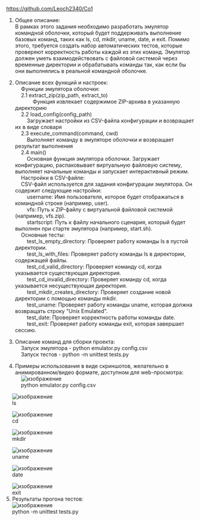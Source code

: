 https://github.com/Leoch2340/Co1

1. Общее описание:
&nbsp;&nbsp;&nbsp;&nbsp; <br/> В рамках этого задания необходимо разработать эмулятор командной оболочки, который будет поддерживать выполнение базовых команд, таких как ls, cd, mkdir, uname, date, и exit. Помимо этого, требуется создать набор автоматических тестов, которые проверяют корректность работы каждой из этих команд. Эмулятор должен уметь взаимодействовать с файловой системой через временные директории и обрабатывать команды так, как если бы они выполнялись в реальной командной оболочке.

2. Описание всех функций и настроек: <br/>
&nbsp;&nbsp;&nbsp;&nbsp;Функции эмулятора оболочки: <br/>
&nbsp;&nbsp;&nbsp;&nbsp;2.1 extract_zip(zip_path, extract_to)<br/>
&nbsp;&nbsp;&nbsp;&nbsp;&nbsp;&nbsp;&nbsp;&nbsp;&nbsp;&nbsp;&nbsp;&nbsp;Функция извлекает содержимое ZIP-архива в указанную директорию<br/>
&nbsp;&nbsp;&nbsp;&nbsp;2.2 load_config(config_path)<br/>
&nbsp;&nbsp;&nbsp;&nbsp;&nbsp;&nbsp;&nbsp;&nbsp;Загружает настройки из CSV-файла конфигурации и возвращает их в виде словаря<br/>
&nbsp;&nbsp;&nbsp;&nbsp;2.3 execute_command(command, cwd)<br/>
&nbsp;&nbsp;&nbsp;&nbsp;&nbsp;&nbsp;&nbsp;&nbsp;Выполняет команду в эмуляторе оболочки и возвращает результат выполнения<br/>
&nbsp;&nbsp;&nbsp;&nbsp;2.4 main()<br/>
&nbsp;&nbsp;&nbsp;&nbsp;&nbsp;&nbsp;&nbsp;&nbsp;Основная функция эмулятора оболочки. Загружает конфигурацию, распаковывает виртуальную файловую систему, выполняет начальные команды и запускает интерактивный режим.<br/>
&nbsp;&nbsp;&nbsp;&nbsp;Настройки в CSV-файле:<br/>
&nbsp;&nbsp;&nbsp;&nbsp;CSV-файл используется для задания конфигурации эмулятора. Он содержит следующие настройки:<br/>
&nbsp;&nbsp;&nbsp;&nbsp;&nbsp;&nbsp;&nbsp;&nbsp;username: Имя пользователя, которое будет отображаться в командной строке (например, user).<br/>
&nbsp;&nbsp;&nbsp;&nbsp;&nbsp;&nbsp;&nbsp;&nbsp;vfs: Путь к ZIP-файлу с виртуальной файловой системой (например, vfs.zip).<br/>
&nbsp;&nbsp;&nbsp;&nbsp;&nbsp;&nbsp;&nbsp;&nbsp;startscript: Путь к файлу начального сценария, который будет выполнен при старте эмулятора (например, start.sh).<br/>
&nbsp;&nbsp;&nbsp;&nbsp;Основные тесты:<br/>
&nbsp;&nbsp;&nbsp;&nbsp;&nbsp;&nbsp;&nbsp;&nbsp;test_ls_empty_directory: Проверяет работу команды ls в пустой директории.<br/>
&nbsp;&nbsp;&nbsp;&nbsp;&nbsp;&nbsp;&nbsp;&nbsp;test_ls_with_files: Проверяет работу команды ls в директории, содержащей файлы.<br/>
&nbsp;&nbsp;&nbsp;&nbsp;&nbsp;&nbsp;&nbsp;&nbsp;test_cd_valid_directory: Проверяет команду cd, когда указывается существующая директория.<br/>
&nbsp;&nbsp;&nbsp;&nbsp;&nbsp;&nbsp;&nbsp;&nbsp;test_cd_invalid_directory: Проверяет команду cd, когда указывается несуществующая директория.<br/>
&nbsp;&nbsp;&nbsp;&nbsp;&nbsp;&nbsp;&nbsp;&nbsp;test_mkdir_creates_directory: Проверяет создание новой директории с помощью команды mkdir.<br/>
&nbsp;&nbsp;&nbsp;&nbsp;&nbsp;&nbsp;&nbsp;&nbsp;test_uname: Проверяет работу команды uname, которая должна возвращать строку "Unix Emulated".<br/>
&nbsp;&nbsp;&nbsp;&nbsp;&nbsp;&nbsp;&nbsp;&nbsp;test_date: Проверяет корректность работы команды date.<br/>
&nbsp;&nbsp;&nbsp;&nbsp;&nbsp;&nbsp;&nbsp;&nbsp;test_exit: Проверяет работу команды exit, которая завершает сессию.<br/>
3. Описание команд для сборки проекта:<br/>
&nbsp;&nbsp;&nbsp;&nbsp;Запуск эмулятора - python emulator.py config.csv<br/>
&nbsp;&nbsp;&nbsp;&nbsp;Запуск тестов - python -m unittest tests.py<br/>
4. Примеры использования в виде скриншотов, желательно в анимированном/видео формате, доступном для web-просмотра:<br/>
&nbsp;&nbsp;&nbsp;&nbsp;![изображение](https://github.com/user-attachments/assets/629925da-e5ee-4b9e-9f2d-9734122af90a)<br/>
&nbsp;&nbsp;&nbsp;&nbsp;python emulator.py config.csv<br/>

&nbsp;&nbsp;&nbsp;&nbsp;![изображение](https://github.com/user-attachments/assets/60c6501c-94f9-489a-895f-c587d0e7c174)<br/>
&nbsp;&nbsp;&nbsp;&nbsp;ls<br/>

&nbsp;&nbsp;&nbsp;&nbsp;![изображение](https://github.com/user-attachments/assets/4b4390cd-145d-4914-a0d0-99a94115702c)<br/>
&nbsp;&nbsp;&nbsp;&nbsp;cd<br/>

&nbsp;&nbsp;&nbsp;&nbsp;![изображение](https://github.com/user-attachments/assets/c1b19f40-bc4b-43a7-9f90-fc13ba5919b6)<br/>
&nbsp;&nbsp;&nbsp;&nbsp;mkdir<br/>

&nbsp;&nbsp;&nbsp;&nbsp;![изображение](https://github.com/user-attachments/assets/7383a667-88e5-4a9a-b83d-3d309fad5ed0)<br/>
&nbsp;&nbsp;&nbsp;&nbsp;uname<br/>

&nbsp;&nbsp;&nbsp;&nbsp;![изображение](https://github.com/user-attachments/assets/c8061802-9a2c-4701-89f8-8fdd5e8cac4d)<br/>
&nbsp;&nbsp;&nbsp;&nbsp;date<br/>

&nbsp;&nbsp;&nbsp;&nbsp;![изображение](https://github.com/user-attachments/assets/2e457672-525e-4afc-a483-fef593ee6b98)<br/>
&nbsp;&nbsp;&nbsp;&nbsp;exit<br/>
5. Результаты прогона тестов: <br/>
&nbsp;&nbsp;&nbsp;&nbsp;![изображение](https://github.com/user-attachments/assets/bfc6bf8a-d31c-4109-9a17-6da6f6519981)<br/>
&nbsp;&nbsp;&nbsp;&nbsp;python -m unittest tests.py  <br/>
